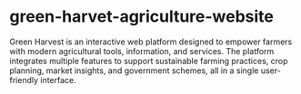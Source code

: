 # green-harvet-agriculture-website
Green Harvest is an interactive web platform designed to empower farmers with modern agricultural tools, information, and services. The platform integrates multiple features to support sustainable farming practices, crop planning, market insights, and government schemes, all in a single user-friendly interface.
